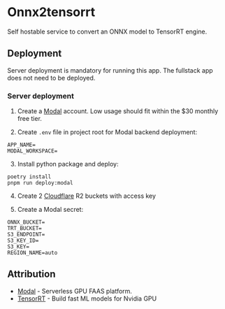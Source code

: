 # Onnx2tensorrt
Self hostable service to convert an ONNX model to TensorRT engine.

## Deployment
Server deployment is mandatory for running this app. The fullstack app does not need to be deployed.

### Server deployment
1. Create a [Modal](https://modal.com/) account.
Low usage should fit within the $30 monthly free tier.

2. Create `.env` file in project root for Modal backend deployment:
```
APP_NAME=
MODAL_WORKSPACE=
```

3. Install python package and deploy:
```
poetry install
pnpm run deploy:modal
```

4. Create 2 [Cloudflare](https://www.cloudflare.com/) R2 buckets with access key

5. Create a Modal secret:
```
ONNX_BUCKET=
TRT_BUCKET=
S3_ENDPOINT=
S3_KEY_ID=
S3_KEY=
REGION_NAME=auto
```

## Attribution
- [Modal](https://modal.com/) - Serverless GPU FAAS platform.
- [TensorRT](https://docs.nvidia.com/deeplearning/tensorrt/quick-start-guide/index.html#convert-onnx-engine) - Build fast ML models for Nvidia GPU